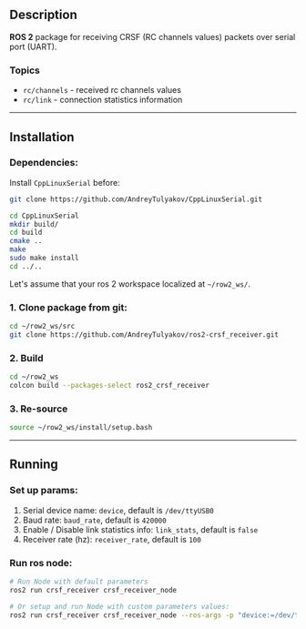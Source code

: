 ## Description



**ROS 2** package for receiving CRSF (RC channels values) packets over serial port (UART).


### Topics
    
- `rc/channels` - received rc channels values
- `rc/link` - connection statistics information


---

## Installation



### Dependencies:

Install `CppLinuxSerial` before:

```bash
git clone https://github.com/AndreyTulyakov/CppLinuxSerial.git

cd CppLinuxSerial
mkdir build/
cd build
cmake ..
make
sudo make install
cd ../..
```


Let's assume that your ros 2 workspace localized at `~/row2_ws/`.


### 1. Clone package from git:

```bash
cd ~/row2_ws/src
git clone https://github.com/AndreyTulyakov/ros2-crsf_receiver.git
```

### 2. Build

```bash
cd ~/row2_ws
colcon build --packages-select ros2_crsf_receiver
```

### 3. Re-source

```bash
source ~/row2_ws/install/setup.bash
```

---



## Running


### Set up params:

1. Serial device name: `device`, default is `/dev/ttyUSB0`
2. Baud rate: `baud_rate`, default is `420000`
3. Enable / Disable link statistics info: `link_stats`, default is `false`
4. Receiver rate (hz): `receiver_rate`, default is `100`


### Run ros node:

```bash
# Run Node with default parameters
ros2 run crsf_receiver crsf_receiver_node

# Or setup and run Node with custom parameters values:
ros2 run crsf_receiver crsf_receiver_node --ros-args -p "device:=/dev/ttyUSB1" -p baud_rate:=425000  -p link_stats:=true
```
